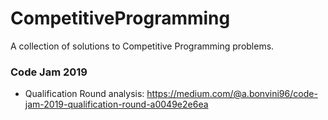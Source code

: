# CompetitiveProgramming
A collection of solutions to Competitive Programming problems.
### Code Jam 2019
- Qualification Round analysis: https://medium.com/@a.bonvini96/code-jam-2019-qualification-round-a0049e2e6ea

